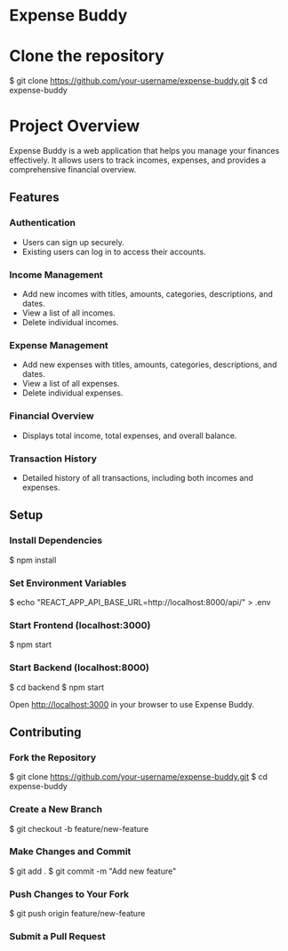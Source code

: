 # Expense Buddy

# Clone the repository
$ git clone https://github.com/your-username/expense-buddy.git
$ cd expense-buddy

# Project Overview
Expense Buddy is a web application that helps you manage your finances effectively. It allows users to track incomes, expenses, and provides a comprehensive financial overview.

## Features

### Authentication
- Users can sign up securely.
- Existing users can log in to access their accounts.

### Income Management
- Add new incomes with titles, amounts, categories, descriptions, and dates.
- View a list of all incomes.
- Delete individual incomes.

### Expense Management
- Add new expenses with titles, amounts, categories, descriptions, and dates.
- View a list of all expenses.
- Delete individual expenses.

### Financial Overview
- Displays total income, total expenses, and overall balance.

### Transaction History
- Detailed history of all transactions, including both incomes and expenses.

## Setup

### Install Dependencies
$ npm install

### Set Environment Variables
$ echo "REACT_APP_API_BASE_URL=http://localhost:8000/api/" > .env

### Start Frontend (localhost:3000)
$ npm start

### Start Backend (localhost:8000)
$ cd backend
$ npm start

Open [http://localhost:3000](http://localhost:3000) in your browser to use Expense Buddy.

## Contributing

### Fork the Repository
$ git clone https://github.com/your-username/expense-buddy.git
$ cd expense-buddy

### Create a New Branch
$ git checkout -b feature/new-feature

### Make Changes and Commit
$ git add .
$ git commit -m "Add new feature"

### Push Changes to Your Fork
$ git push origin feature/new-feature

### Submit a Pull Request

